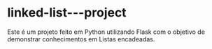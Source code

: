 # linked-list---project
Este é um projeto feito em Python utilizando Flask com o objetivo de demonstrar conhecimentos em Listas encadeadas.
